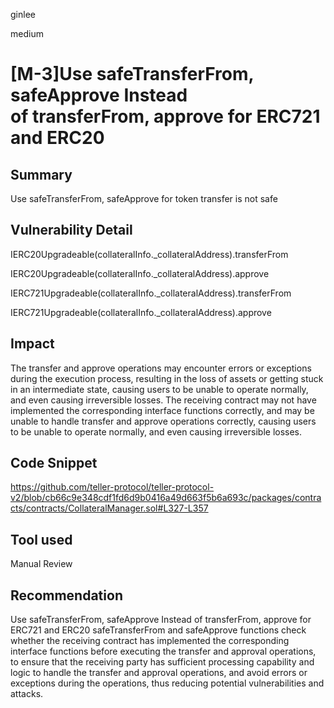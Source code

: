 ginlee

medium

# [M-3]Use safeTransferFrom, safeApprove Instead of transferFrom, approve for ERC721 and ERC20

## Summary
Use safeTransferFrom, safeApprove for token transfer is not safe 

## Vulnerability Detail
IERC20Upgradeable(collateralInfo._collateralAddress).transferFrom
      
IERC20Upgradeable(collateralInfo._collateralAddress).approve
              
IERC721Upgradeable(collateralInfo._collateralAddress).transferFrom
         
IERC721Upgradeable(collateralInfo._collateralAddress).approve
  
## Impact
The transfer and approve operations may encounter errors or exceptions during the execution process, resulting in the loss of assets or getting stuck in an intermediate state, causing users to be unable to operate normally, and even causing irreversible losses.
The receiving contract may not have implemented the corresponding interface functions correctly, and may be unable to handle transfer and approve operations correctly, causing users to be unable to operate normally, and even causing irreversible losses.

## Code Snippet
https://github.com/teller-protocol/teller-protocol-v2/blob/cb66c9e348cdf1fd6d9b0416a49d663f5b6a693c/packages/contracts/contracts/CollateralManager.sol#L327-L357

## Tool used
Manual Review

## Recommendation
Use safeTransferFrom, safeApprove Instead of transferFrom, approve for ERC721 and ERC20
safeTransferFrom and safeApprove functions check whether the receiving contract has implemented the corresponding interface functions before executing the transfer and approval operations, to ensure that the receiving party has sufficient processing capability and logic to handle the transfer and approval operations, and avoid errors or exceptions during the operations, thus reducing potential vulnerabilities and attacks.
